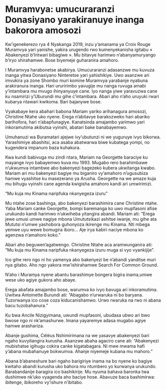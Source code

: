# Muramvya: umucuraranzi Donasiyano yarakiranuye inanga bakorora amosozi

Kw’igenekerezo rya 4 Nyakanga 2019, inzu y’amanama ya Croix Rouge Muramvya yari yanishe, yakira urugendo rwo kumenyekanisha igitabu « Abakenyezi b’Intwari bibagiwe ». Mu bitavye harimwo n’abanyamuryango b’iryo shirahamwe. Bose biyemeje guharanira amahoro.

I Muramvya harabonetse akabirya. Umucuraranzi adasanzwe mu kuvuza inanga yitwa Donasiyano Ninteretse yari yahishikiye. Uwo asanzwe ari imvukira ya zone Shombo muri komine Muramvya yarabanje nyabuna arakiranura inanga. Hari ururirimbo yavugije mu nanga ruvuga amabi y’intambara mu mvugo ihinyanyuye cane. Iyo nanga yiwe yaravuzwa cane ku nsamirizi y’Uburundi mu gihe c’intambara. Abari aho n’aho uruyuki rwari kubarya ntawari kwikoma. Bari bajanywe bose.

Vyakabaye kera abahari babona Mariam yariko arihanagura amosozi, Christine Ntahe uko nyene. Erega n’abitavye barakozweko hari abariko barihofora, hari n’abapfunagiye. Kanatsinda amajambo yarimwo yari inkoramutima akibutsa vyinshi, abatari bake banabayemwo.

Umuhanuzi wa Buramatari ajejwe ivy’ubutunzi ni we yuguruye ivyo bikorwa. Yarashimiye abashitsi, aca asaba abatwarwa biwe kubatega yompi, no kugendera impanuro baza kuhakura.

Kwa kundi babivuga mu zindi ntara, Mariam na Georgette baraciye ku mayange ivyo babayemwo kuva mu 1993. Mugabo rero barahimbawe n’ukwumva intambwe abo bakenyezi bagezeko kubera ukwitanga kwabo. Mariam ari mu bakenyezi bagiye mu biganiro vy’amahoro n’ugusubiza hamwe vyashitse ku masezerano ya Arusha. Georgette na we amaze kuja mu bihugu vyinshi cane agenda kwigisha amahoro kandi ari umwirimizi.

“Mu kuja mu Kinama naripfuka nkanyegeza izuru”

Mu ntahe zose bashinga, abo bakenyezi barashimira cane Christine ntahe. Yaba Mariam canke Georgette, bompi baremanga ko uwo mupfasoni afise urukundo kandi harimwo n’ukwiheba yitangira abandi. Mariam ati: “Erega jewe umusi umwe nagiye mbona Umututsikazi ashitse iwanje, mu gihe ata Mututsi n’umwe yashobora guhonyoza ikirenge mu Kinama. Nti mbega yemwe uyu wewe bomugira iboro… Aje irya kabiri naciye mbona ko agenzwa n’amahoro koko.”

Abari aho beguwen’agatwengo. Christine Ntahe aca aramwunganira ati: “Mu kuja mu Kinama naripfuka nkanyegeza izuru muga si vyo vyankijije”.

Ico gihe rero ngo ni ho yamenya abo bakenyezi be n’abandi yanditse muri nya gitabo. Aho ngo yakora mw’ishirahamwe Search For Common Ground.

N’aho i Muramya nyene abantu barashimye bongera bigira inama,umwe wese uko agiye gukora aho abaye.

Erega abafata amajambo bose, warumva ko ivyo bavuga ari inkoramutima. Uwitwa Antoinette Burundi ati: “Abagabo n’urwaruka ni bo baryana. Tuzorwanya ico cose coza kiducanishamwo. Urwo rwaruka na rwo ni abana bacu tuzobahanura.”

Ku bwa Ancile Nizigyimana, uwundi mupfasoni, ubudasa ubwo ari bwo bwose ngo ni nk’amashurwe. Imana yayaremye adasa mugabo agiye hamwe arashariza.

Abanje gushima, Céléus Nshimirimana na we yasavye abakenyezi bari ngaho kuvyitangira kurusha. Asanzwe abaha agaciro cane ati: “Abakenyezi mubishatse igihugu cokira canke kigatabagara. Ni mwe mwama hafi y’abana mubahanuye bokwumva. Ahanje niyemeje kubana mu mahoro.”

Abana b’abaneshure bari ngaho barigiriye inama na bo nyene ko bagiye kwitaho abandi kurusha uko bahora mu ntumbero yo kurwanya urukundo. Barabandanije baragira ico bashikirije. Mu nyuma bahava baronka twa dushimwe nk’uko vyagenda aho baciye hose. Abavuze baca bashimirwa: ibitenge, ibikoreho vy’ishure n’ibitabo.